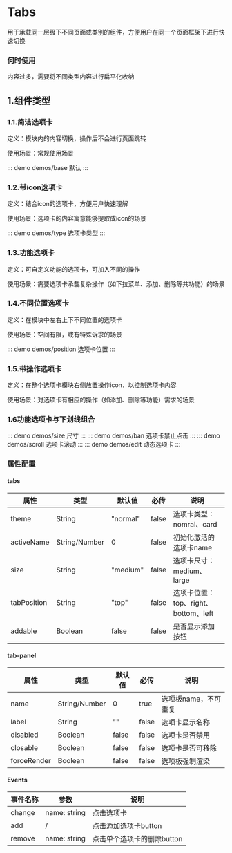 # Tabs 
用于承载同一层级下不同页面或类别的组件，方便用户在同一个页面框架下进行快速切换

### 何时使用

内容过多，需要将不同类型内容进行扁平化收纳

## 1.组件类型

### 1.1.简洁选项卡
定义：模块内的内容切换，操作后不会进行页面跳转

使用场景：常规使用场景

::: demo demos/base 默认
:::

### 1.2.带icon选项卡
定义：结合icon的选项卡，方便用户快速理解

使用场景：选项卡的内容寓意能够提取成icon的场景

::: demo demos/type 选项卡类型
:::

### 1.3.功能选项卡
定义：可自定义功能的选项卡，可加入不同的操作

使用场景：需要选项卡承载复杂操作（如下拉菜单、添加、删除等共功能）的场景


### 1.4.不同位置选项卡
定义：在模块中左右上下不同位置的选项卡

使用场景：空间有限，或有特殊诉求的场景

::: demo demos/position 选项卡位置
:::

### 1.5.带操作选项卡
定义：在整个选项卡模块右侧放置操作icon，以控制选项卡内容

使用场景：对选项卡有相应的操作（如添加、删除等功能）需求的场景

### 1.6功能选项卡与下划线组合

::: demo demos/size 尺寸
:::
::: demo demos/ban 选项卡禁止点击
:::
::: demo demos/scroll 选项卡滚动
:::
::: demo demos/edit 动态选项卡
:::

### 属性配置
#### tabs
| 属性 | 类型 | 默认值 | 必传 | 说明 |
|-----|-----|-----|-----|-----|
| theme | String | "normal" | false | 选项卡类型：nomral、card |
| activeName | String/Number | 0 | false | 初始化激活的选项卡name |
| size | String | "medium" | false | 选项卡尺寸：medium、large |
| tabPosition | String | "top" | false | 选项卡位置：top、right、bottom、left |
| addable | Boolean | false | false | 是否显示添加按钮 |

#### tab-panel
| 属性 | 类型 | 默认值 | 必传 | 说明 |
|-----|-----|-----|-----|-----|
| name | String/Number | 0 | true | 选项板name，不可重复 |
| label | String | "" | false | 选项卡显示名称 |
| disabled | Boolean | false | false | 选项卡是否禁用 |
| closable | Boolean | false | false | 选项卡是否可移除 |
| forceRender | Boolean | false | false | 选项板强制渲染 |

#### Events
| 事件名称 | 参数 | 说明 |
|-----|-----|-----|
| change | name: string | 点击选项卡 |
| add | / | 点击添加选项卡button |
| remove | name: string | 点击单个选项卡的删除button |